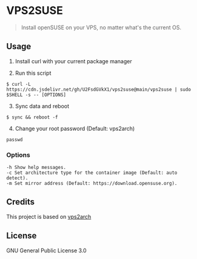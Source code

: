# VPS2SUSE

> Install openSUSE on your VPS, no matter what's the current OS.

## Usage

1. Install curl with your current package manager

2. Run this script

```
$ curl -L https://cdn.jsdelivr.net/gh/U2FsdGVkX1/vps2suse@main/vps2suse | sudo $SHELL -s -- [OPTIONS]
```

3. Sync data and reboot

```
$ sync && reboot -f
```

4. Change your root password (Default: vps2arch)

```
passwd
```

### Options

```
-h Show help messages.
-c Set architecture type for the container image (Default: auto detect).
-m Set mirror address (Default: https://download.opensuse.org).
```

## Credits

This project is based on [vps2arch](https://github.com/drizzt/vps2arch)

## License

GNU General Public License 3.0
